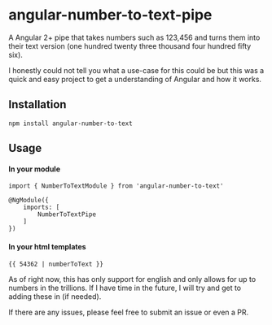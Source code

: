 # angular-number-to-text-pipe

A Angular 2+ pipe that takes numbers such as 123,456 and turns them into their text version (one hundred twenty three thousand four hundred fifty six).

I honestly could not tell you what a use-case for this could be but this was a quick and easy project to get a understanding of Angular and how it works.

## Installation

    npm install angular-number-to-text

## Usage 

#### In your module
    import { NumberToTextModule } from 'angular-number-to-text'

    @NgModule({
        imports: [
            NumberToTextPipe
        ]
    })

#### In your html templates
    {{ 54362 | numberToText }}

As of right now, this has only support for english and only allows for up to numbers in the trillions. If I have time in the future, I will try and get to adding these in (if needed).

If there are any issues, please feel free to submit an issue or even a PR.

